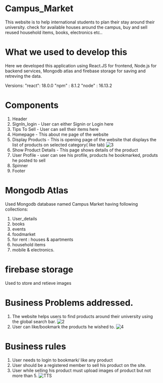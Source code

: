 # Campus_Market

This website is to help international students to plan their stay around their university. check for available houses around the campus, buy and sell reused household items, books, electronics etc..

# What we used to develop this

Here we developed this application using React.JS for frontend, Node.js for backend services, Mongodb atlas and firebase storage for saving and retreving the data.

Versions:
 "react": 18.0.0
 "npm" : 8.1.2
 "node" : 16.13.2

 # Components

 1. Header 
 2. SignIn_login  - User can either Signin or Login here
 3. Tips To Sell - User can sell their items here 
 4. Homepage - This about me page of the website
 5. Display Products - This is opening page of the website that displays the list of products on selected category( like tab) ![3](https://user-images.githubusercontent.com/91714626/189433927-a123e1e0-c1ee-473d-add6-26ac4b73871e.PNG)
 6. Show Product Details - This page shows details of the product
 7. User Profile - user can see his profile, products he bookmarked, produts he posted to sell
 8. Spinner
 9. Footer

# Mongodb Atlas

Used Mongodb database named Campus Market having following collections:

1. User_details
2. books
3. events
4. foodmarket
5. for rent : houses & apartments
6. household items
7. mobile & electronics.

# firebase storage

 Used to store and retieve images

# Business Problems addressed.

1. The website helps users to find products around their university using the global search bar. ![2](https://user-images.githubusercontent.com/91714626/189432579-bc7b921d-8e3a-46f9-8b4e-92a15addcc39.PNG)
2. User can like/bookmark the products he wished to. ![4](https://user-images.githubusercontent.com/91714626/189434297-0395b7c6-01a6-4983-9b51-ad51ac281d59.PNG)

# Business rules

1. User needs to login to bookmark/ like any product
2. User should be a registered member to sell his product on the site.
3. User while selling his product must upload images of product but not more than 5. ![TTS](https://user-images.githubusercontent.com/91714626/189425111-a55c76bd-9e19-441b-a441-139c88950366.PNG)









